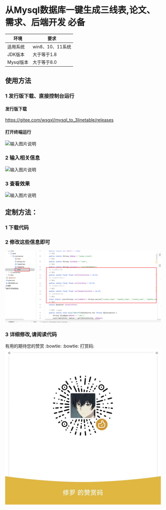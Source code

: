 # 从Mysql数据库一键生成三线表,论文、需求、后端开发 必备
|环境| 要求  |
|----------------------------------|---|
| 适用系统 |  win8、10、11系统  |
|JDK版本| 大于等于1.8  |
|Mysql版本| 大于等于8.0  |


## 使用方法 
### 1 发行版下载、直接控制台运行
#### 发行版下载
https://gitee.com/wsgxl/mysql_to_3linetable/releases
#### 打开终端运行
![输入图片说明](https://foruda.gitee.com/images/1713168266437203337/0c5df99d_10104977.png "屏幕截图")
### 2 输入相关信息
![输入图片说明](https://foruda.gitee.com/images/1713168320345145683/a30e7c5c_10104977.png "Snipaste_2024-04-15_15-41-37.png")
### 3 查看效果
![输入图片说明](https://foruda.gitee.com/images/1713168352965156803/05b9f02a_10104977.png "Snipaste_2024-04-15_15-42-39.png")

## 定制方法：
### 1 下载代码
### 2 修改这些信息即可
 ![输入图片说明](imgSnipaste_2024-04-15_16-09-49.png)
### 3 详细修改,请阅读代码

有用的期待您的赞赏 :bowtie:  :bowtie: 
打赏码:
![输入图片说明](img8d70b2711acdbffb4595a138460042c.jpg)
